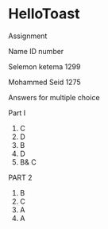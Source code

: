 # HelloToast
Assignment

Name                                ID number

Selemon ketema                        1299

Mohammed Seid                         1275

Answers for multiple choice

Part I

1. C
2. D
3. B
4. D
5. B& C

PART 2
1. B
2. C
3. A
4. A

